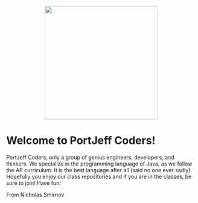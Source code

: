 <p align = "center">
  <img style = "width: 300px;" src = "https://avatars.githubusercontent.com/u/107949120?s=400&u=3ea97bf78677d7402fef9288f0ab3ca02c297549&v=4">  
</p>

# Welcome to PortJeff Coders!

PortJeff Coders, only a group of genius engineers, developers, and thinkers. We specialize in the programming language of Java, as we follow the AP curriculum. It is the best language after all (said no one ever sadly). Hopefully you enjoy our class repositories and if you are in the classes, be sure to join! Have fun!

From Nicholas Smirnov
